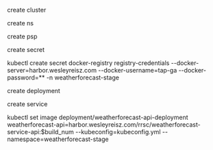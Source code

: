 create cluster

create ns

create psp

create secret

kubectl create secret docker-registry registry-credentials --docker-server=harbor.wesleyreisz.com --docker-username=tap-ga --docker-password=** -n weatherforecast-stage

create deployment

create service

kubectl set image deployment/weatherforecast-api-deployment weatherforecast-api=harbor.wesleyreisz.com/rrsc/weatherforecast-service-api:$build_num  --kubeconfig=kubeconfig.yml --namespace=weatherforecast-stage 

